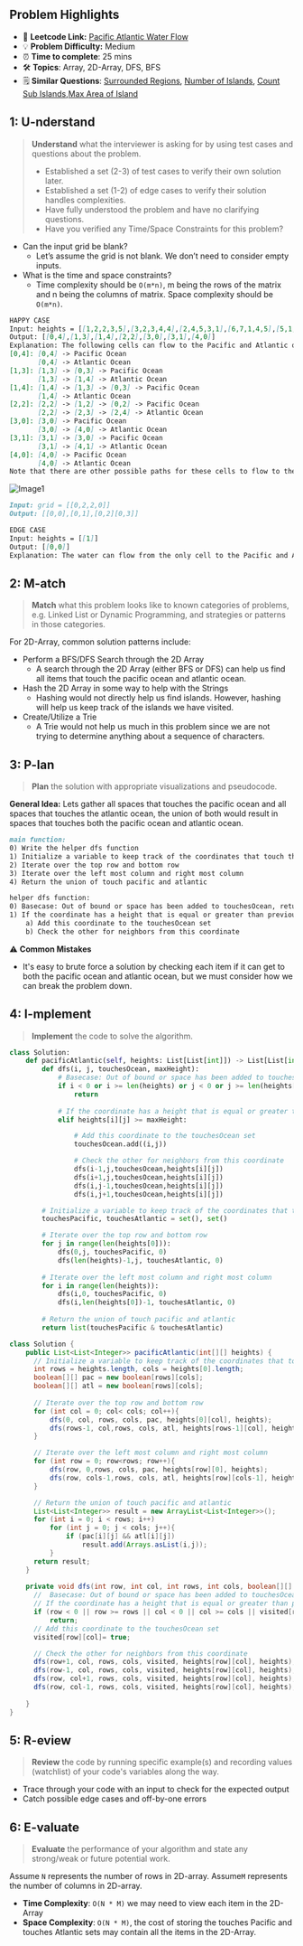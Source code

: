 ## Problem Highlights

* 🔗 **Leetcode Link:** [Pacific Atlantic Water Flow](https://leetcode.com/problems/pacific-atlantic-water-flow/) 
* 💡 **Problem Difficulty:** Medium
* ⏰ **Time to complete**: 25 mins
* 🛠️ **Topics**: Array, 2D-Array, DFS, BFS
* 🗒️ **Similar Questions**: [Surrounded Regions](https://leetcode.com/problems/surrounded-regions/), [Number of Islands](https://leetcode.com/problems/number-of-islands/), [Count Sub Islands](https://leetcode.com/problems/count-sub-islands/),[Max Area of Island](https://leetcode.com/problems/max-area-of-island/) 
    
## 1: U-nderstand
 
> **Understand** what the interviewer is asking for by using test cases and questions about the problem.
> 
> - Established a set (2-3) of test cases to verify their own solution later.
> - Established a set (1-2) of edge cases to verify their solution handles complexities.
> - Have fully understood the problem and have no clarifying questions.
> - Have you verified any Time/Space Constraints for this problem?

- Can the input grid be blank?
    - Let’s assume the grid is not blank. We don’t need to consider empty inputs.
- What is the time and space constraints?
    - Time complexity should be `O(m*n)`, m being the rows of the matrix and n being the columns of matrix. Space complexity should be `O(m*n)`.


```markdown
HAPPY CASE
Input: heights = [[1,2,2,3,5],[3,2,3,4,4],[2,4,5,3,1],[6,7,1,4,5],[5,1,1,2,4]]
Output: [[0,4],[1,3],[1,4],[2,2],[3,0],[3,1],[4,0]]
Explanation: The following cells can flow to the Pacific and Atlantic oceans, as shown below:
[0,4]: [0,4] -> Pacific Ocean 
       [0,4] -> Atlantic Ocean
[1,3]: [1,3] -> [0,3] -> Pacific Ocean 
       [1,3] -> [1,4] -> Atlantic Ocean
[1,4]: [1,4] -> [1,3] -> [0,3] -> Pacific Ocean 
       [1,4] -> Atlantic Ocean
[2,2]: [2,2] -> [1,2] -> [0,2] -> Pacific Ocean 
       [2,2] -> [2,3] -> [2,4] -> Atlantic Ocean
[3,0]: [3,0] -> Pacific Ocean 
       [3,0] -> [4,0] -> Atlantic Ocean
[3,1]: [3,1] -> [3,0] -> Pacific Ocean 
       [3,1] -> [4,1] -> Atlantic Ocean
[4,0]: [4,0] -> Pacific Ocean 
       [4,0] -> Atlantic Ocean
Note that there are other possible paths for these cells to flow to the Pacific and Atlantic oceans..
```

![Image1](https://assets.leetcode.com/uploads/2021/06/08/waterflow-grid.jpg)

```markdown
Input: grid = [[0,2,2,0]]
Output: [[0,0],[0,1],[0,2][0,3]]

EDGE CASE
Input: heights = [[1]]
Output: [[0,0]]
Explanation: The water can flow from the only cell to the Pacific and Atlantic oceans.
```   
    
## 2: M-atch

> **Match** what this problem looks like to known categories of problems, e.g. Linked List or Dynamic Programming, and strategies or patterns in those categories.

For 2D-Array, common solution patterns include:

- Perform a BFS/DFS Search through the 2D Array
    - A search through the 2D Array (either BFS or DFS) can help us find all items that touch the pacific ocean and atlantic ocean.
- Hash the 2D Array in some way to help with the Strings
    - Hashing would not directly help us find islands. However, hashing will help us keep track of the islands we have visited.   
- Create/Utilize a Trie
    - A Trie would not help us much in this problem since we are not trying to determine anything about a sequence of characters.

## 3: P-lan

> **Plan** the solution with appropriate visualizations and pseudocode.

**General Idea:** Lets gather all spaces that touches the pacific ocean and all spaces that touches the atlantic ocean, the union of both would result in spaces that touches both the pacific ocean and atlantic ocean.

```markdown
main function:
0) Write the helper dfs function
1) Initialize a variable to keep track of the coordinates that touch the pacific or atlantic
2) Iterate over the top row and bottom row 
3) Iterate over the left most column and right most column
4) Return the union of touch pacific and atlantic

helper dfs function:
0) Basecase: Out of bound or space has been added to touchesOcean, return 
1) If the coordinate has a height that is equal or greater than previous maxHeigh, then it touches ocean
    a) Add this coordinate to the touchesOcean set
    b) Check the other for neighbors from this coordinate
```

⚠️ **Common Mistakes**
* It's easy to brute force a solution by checking each item if it can get to both the pacific ocean and atlantic ocean, but we must consider how we can break the problem down. 

## 4: I-mplement

> **Implement** the code to solve the algorithm.

```python
class Solution:
    def pacificAtlantic(self, heights: List[List[int]]) -> List[List[int]]:
        def dfs(i, j, touchesOcean, maxHeight):
            # Basecase: Out of bound or space has been added to touchesOcean, return 
            if i < 0 or i >= len(heights) or j < 0 or j >= len(heights[0]) or (i,j) in touchesOcean:
                return
            
            # If the coordinate has a height that is equal or greater than previous maxHeigh, then it touches ocean
            elif heights[i][j] >= maxHeight:

                # Add this coordinate to the touchesOcean set
                touchesOcean.add((i,j))

                # Check the other for neighbors from this coordinate
                dfs(i-1,j,touchesOcean,heights[i][j])
                dfs(i+1,j,touchesOcean,heights[i][j])
                dfs(i,j-1,touchesOcean,heights[i][j])
                dfs(i,j+1,touchesOcean,heights[i][j])

        # Initialize a variable to keep track of the coordinates that touch the pacific or atlantic
        touchesPacific, touchesAtlantic = set(), set()

        # Iterate over the top row and bottom row 
        for j in range(len(heights[0])):
            dfs(0,j, touchesPacific, 0)
            dfs(len(heights)-1,j, touchesAtlantic, 0)
        
        # Iterate over the left most column and right most column
        for i in range(len(heights)):
            dfs(i,0, touchesPacific, 0)
            dfs(i,len(heights[0])-1, touchesAtlantic, 0)
        
        # Return the union of touch pacific and atlantic
        return list(touchesPacific & touchesAtlantic)
```
```java
class Solution {
    public List<List<Integer>> pacificAtlantic(int[][] heights) {
      // Initialize a variable to keep track of the coordinates that touch the pacific or atlantic
      int rows = heights.length, cols = heights[0].length;
      boolean[][] pac = new boolean[rows][cols];
      boolean[][] atl = new boolean[rows][cols];
        
      // Iterate over the top row and bottom row 
      for (int col = 0; col< cols; col++){
          dfs(0, col, rows, cols, pac, heights[0][col], heights);
          dfs(rows-1, col,rows, cols, atl, heights[rows-1][col], heights);
      }

      // Iterate over the left most column and right most column
      for (int row = 0; row<rows; row++){
          dfs(row, 0,rows, cols, pac, heights[row][0], heights);
          dfs(row, cols-1,rows, cols, atl, heights[row][cols-1], heights);
      }

      // Return the union of touch pacific and atlantic
      List<List<Integer>> result = new ArrayList<List<Integer>>();
      for (int i = 0; i < rows; i++)
          for (int j = 0; j < cols; j++){
              if (pac[i][j] && atl[i][j])
                  result.add(Arrays.asList(i,j));
          }
      return result;
    }
    
    private void dfs(int row, int col, int rows, int cols, boolean[][] visited, int prevHeight, int[][] heights){
      //  Basecase: Out of bound or space has been added to touchesOcean, return 
      // If the coordinate has a height that is equal or greater than previous maxHeigh, then it touches ocean
      if (row < 0 || row >= rows || col < 0 || col >= cols || visited[row][col] || prevHeight > heights[row][col])
          return;
      // Add this coordinate to the touchesOcean set
      visited[row][col]= true;

      // Check the other for neighbors from this coordinate
      dfs(row+1, col, rows, cols, visited, heights[row][col], heights);
      dfs(row-1, col, rows, cols, visited, heights[row][col], heights);
      dfs(row, col+1, rows, cols, visited, heights[row][col], heights);
      dfs(row, col-1, rows, cols, visited, heights[row][col], heights);
        
    }
}
```

## 5: R-eview

> **Review** the code by running specific example(s) and recording values (watchlist) of your code's variables along the way.

- Trace through your code with an input to check for the expected output
- Catch possible edge cases and off-by-one errors

## 6: E-valuate

> **Evaluate** the performance of your algorithm and state any strong/weak or future potential work.

Assume `N` represents the number of rows in 2D-array.
Assume`M` represents the number of columns in 2D-array.


* **Time Complexity**: `O(N * M)` we may need to view each item in the 2D-Array
* **Space Complexity**: `O(N * M)`, the cost of storing the touches Pacific and touches Atlantic sets may contain all the items in the 2D-Array.
